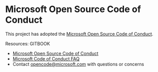 # Microsoft Open Source Code of Conduct

This project has adopted the [Microsoft Open Source Code of Conduct](https://opensource.microsoft.com/codeofconduct/).

Resources: GITBOOK

- [Microsoft Open Source Code of Conduct](https://opensource.microsoft.com/codeofconduct/)
- [Microsoft Code of Conduct FAQ](https://opensource.microsoft.com/codeofconduct/faq/)
- Contact [opencode@microsoft.com](mailto:opencode@microsoft.com) with questions or concerns

